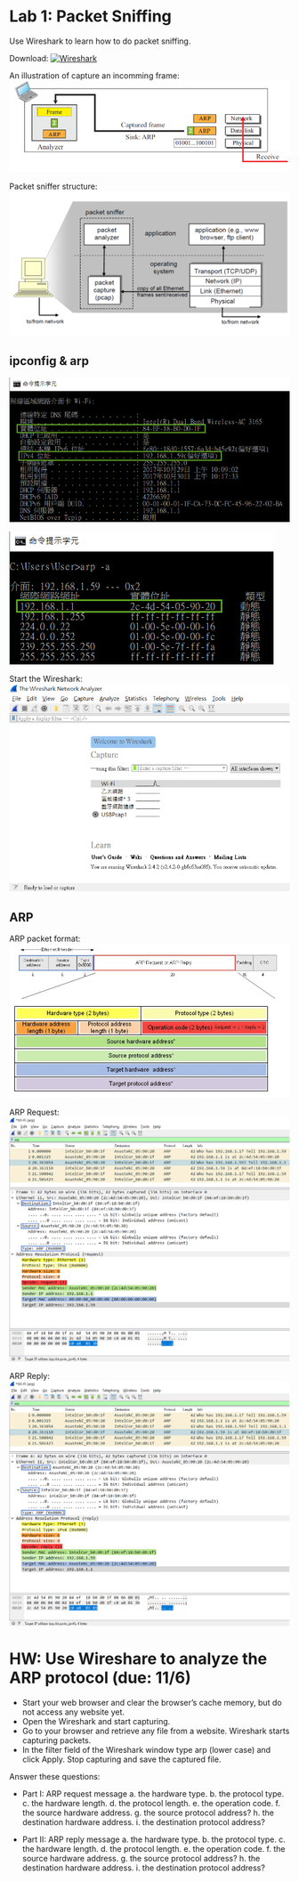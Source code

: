 # Lab 1: Packet Sniffing 
Use Wireshark to learn how to do packet sniffing.

Download: <a href="https://www.wireshark.org/download.html">![Wireshark](https://www.wireshark.org/assets/theme-2015/images/wireshark_logo@2x.png)</a>

An illustration of capture an incomming frame: <br>
![](fig/packet-sniffing.png)

Packet sniffer structure: <br>
![](fig/packet-sniffing-howto.png)

## ipconfig & arp
![](fig/ipconfig.png)

![](fig/arp-a.png)

Start the Wireshark: <br>
![](fig/wireshark-start.png)

## ARP 
ARP packet format: <br>
![](fig/ARP-packet.jpg) 

ARP Request: <br>
![](fig/ARP-request.png)

ARP Reply: <br>
![](fig/ARP-reply.png)

# HW: Use Wireshare to analyze the ARP protocol (due: 11/6)
- Start your web browser and clear the browser’s cache memory, but do not access any website yet.
- Open the Wireshark and start capturing.
- Go to your browser and retrieve any file from a website. Wireshark starts capturing packets.
- In the filter field of the Wireshark window type arp (lower case) and click Apply. Stop capturing and save the captured file.

Answer these questions:
- Part I: ARP request message
  a. the hardware type.
  b. the protocol type.
  c. the hardware length.
  d. the protocol length.
  e. the operation code.
  f. the source hardware address.
  g. the source protocol address?
  h. the destination hardware address.
  i. the destination protocol address?
  
- Part II: ARP reply message
  a. the hardware type.
  b. the protocol type.
  c. the hardware length.
  d. the protocol length.
  e. the operation code.
  f. the source hardware address.
  g. the source protocol address?
  h. the destination hardware address.
  i. the destination protocol address?
  
